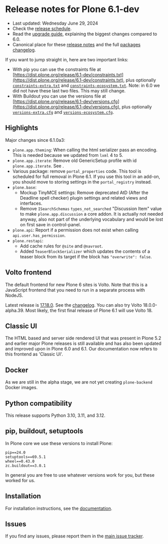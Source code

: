 # Release notes for Plone 6.1-dev

* Last updated: Wednesday June 29, 2024
* Check the [release schedule](https://plone.org/download/release-schedule).
* Read the [upgrade guide](https://6.docs.plone.org/backend/upgrading/version-specific-migration/upgrade-to-61.html), explaining the biggest changes compared to 6.0.
* Canonical place for these [release notes](https://dist.plone.org/release/6.1-dev/RELEASE-NOTES.md) and the full [packages changelog](https://dist.plone.org/release/6.1-dev/changelog.txt).

If you want to jump straight in, here are two important links:

* With pip you can use the constraints file at [https://dist.plone.org/release/6.1-dev/constraints.txt](https://dist.plone.org/release/6.1-dev/constraints.txt), plus optionally [`constraints-extra.txt`](https://dist.plone.org/release/6.1-dev/constraints-extra.txt) and [`constraints-ecosystem.txt`](https://dist.plone.org/release/6.1-dev/constraints-ecosystem.txt).  Note: in 6.0 we did not have these last two files.  This may still change.
* With Buildout you can use the versions file at [https://dist.plone.org/release/6.1-dev/versions.cfg](https://dist.plone.org/release/6.1-dev/versions.cfg), plus optionally [`versions-extra.cfg`](https://dist.plone.org/release/6.1-dev/versions-extra.cfg) and [`versions-ecosystem.cfg`](https://dist.plone.org/release/6.1-dev/versions-ecosystem.cfg).


## Highlights

Major changes since 6.1.0a3:

* `plone.app.theming`: When calling the html serializer pass an encoding.  This is needed because we updated from `lxml` 4 to 5.
* `plone.app.iterate`: Remove old GenericSetup profile with id `plone.app.iterate`.  See [](https://github.com/plone/plone.app.iterate/issues/99#issuecomment-1484686642).
* Various package: remove `portal_properties` code.  This tool is scheduled for full removal in Plone 6.1.  If you use this tool in an add-on, you should move to storing settings in the `portal_registry` instead.
* `plone.base`:
  * Mockup TinyMCE settings: Remove deprecated AtD (After the Deadline spell checker) plugin settings and related views and interfaces.
  * Remove `ISearchSchemas` `types_not_searched` "Discussion Item" value to make `plone.app.discussion` a core addon.
    It is actually not needed anyway, also not part of the underlying vocabulary and would be lost on first save in control-panel.
* `plone.api`: Report if a permission does not exist when calling `api.user.has_permission`.
* `plone.restapi`:
  * Add cache rules for `@site` and `@navroot`.
  * Added `TeaserBlockSerializer` which updates the contents of a teaser block from its target if the block has `"overwrite": false`.


## Volto frontend

The default frontend for new Plone 6 sites is Volto.
Note that this is a JavaScript frontend that you need to run in a separate process with NodeJS.

Latest release is [17.18.0](https://www.npmjs.com/package/@plone/volto/v/17.18.0).  See the [changelog](https://github.com/plone/volto/blob/17.18.0/CHANGELOG.md).
You can also try Volto 18.0.0-alpha.39.  Most likely, the first final release of Plone 6.1 will use Volto 18.


## Classic UI

The HTML based and server side rendered UI that was present in Plone 5.2 and earlier major Plone releases is still available and has also been updated and improved upon in Plone 6.0 and 6.1.  Our documentation now refers to this frontend as 'Classic UI'.


## Docker

As we are still in the alpha stage, we are not yet creating `plone-backend` Docker images.


## Python compatibility

This release supports Python 3.10, 3.11, and 3.12.


## pip, buildout, setuptools

In Plone core we use these versions to install Plone:

```
pip==24.0
setuptools==69.5.1
wheel==0.43.0
zc.buildout==3.0.1
```

In general you are free to use whatever versions work for you, but these worked for us.


## Installation

For installation instructions, see the [documentation](https://6.docs.plone.org/install/index.html).


## Issues

If you find any issues, please report them in the [main issue tracker](https://github.com/plone/Products.CMFPlone/issues).

